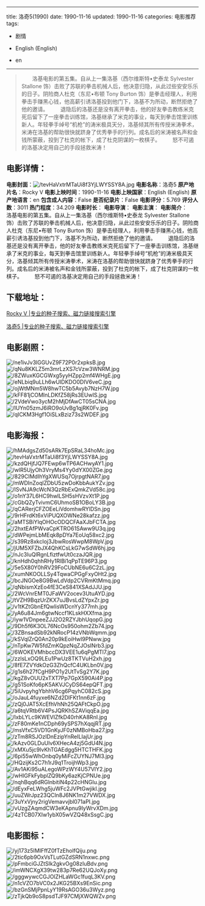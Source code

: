 
---
title: 洛奇5(1990)
date: 1990-11-16
updated: 1990-11-16
categories: 电影推荐
tags:
- 剧情

- English (English)
- en
---


> 　　洛基电影的第五集。自从上一集洛基（西尔维斯特•史泰龙 Sylvester Stallone 饰）击败了苏联的拳击机械人后，他决意归隐，从此过些安安乐乐的日子。阴险商人杜克（东尼•布顿 Tony Burton 饰）是拳击经理人，利用拳击手赚黑心钱，他高薪引诱洛基投到他门下，洛基不为所动，断然拒绝了他的邀请。 　　退隐后的洛基还是没有离开拳击，他的好友拳击教练米克死后留下了一座拳击训练馆，洛基继承了米克的事业，每天到拳击馆里训练新人。年轻拳手绰号“机枪”的涛米极具天分，洛基倾其所有传授米涛拳术，米涛在洛基的帮助很快就跻身了优秀拳手的行列。成名后的米涛被名声和金钱所蒙蔽，投到了杜克的帐下，成了杜克阴谋的一枚棋子。 　　怒不可遏的洛基决定用自己的手段拯救米涛！

## **电影详情**：

**电影封面**：<img src="https://image.tmdb.org/t/p/w200/tevHaVxtrMTaUi8f3YjLWYSSY8A.jpg" alt="/tevHaVxtrMTaUi8f3YjLWYSSY8A.jpg" title="/tevHaVxtrMTaUi8f3YjLWYSSY8A.jpg">
**电影名称**：洛奇5
**原产地片名**：Rocky V
**电影上映时间**：1990-11-16
**电影上映国家**：English (English)
**原产地语言**：en
**包含成人内容**：False
**是否纪录片**：False
**电影评分**：5.769
**评分人数**：3011
**热门程度**：34.209
**电影时长**：
**电影导演**：
**电影主演**：
**电影简介**：　　洛基电影的第五集。自从上一集洛基（西尔维斯特•史泰龙 Sylvester Stallone 饰）击败了苏联的拳击机械人后，他决意归隐，从此过些安安乐乐的日子。阴险商人杜克（东尼•布顿 Tony Burton 饰）是拳击经理人，利用拳击手赚黑心钱，他高薪引诱洛基投到他门下，洛基不为所动，断然拒绝了他的邀请。 　　退隐后的洛基还是没有离开拳击，他的好友拳击教练米克死后留下了一座拳击训练馆，洛基继承了米克的事业，每天到拳击馆里训练新人。年轻拳手绰号“机枪”的涛米极具天分，洛基倾其所有传授米涛拳术，米涛在洛基的帮助很快就跻身了优秀拳手的行列。成名后的米涛被名声和金钱所蒙蔽，投到了杜克的帐下，成了杜克阴谋的一枚棋子。 　　怒不可遏的洛基决定用自己的手段拯救米涛！

## **下载地址**：
[Rocky V |专业的种子搜索、磁力链接搜索引擎](https://movie.amd794.com:2083/?search=Rocky%20V&ordering=&mode=match_phrase&page_size=10&page=1)

[洛奇5 |专业的种子搜索、磁力链接搜索引擎](https://movie.amd794.com:2083/?search=%E6%B4%9B%E5%A5%875&ordering=&mode=match_phrase&page_size=10&page=1)
 

## **电影剧照**：
<img src="https://image.tmdb.org/t/p/original/ne1ivJv3lGGUvZ9F72P0r2xpksB.jpg" alt="/ne1ivJv3lGGUvZ9F72P0r2xpksB.jpg" title="/ne1ivJv3lGGUvZ9F72P0r2xpksB.jpg"><img src="https://image.tmdb.org/t/p/original/qNu8KKLZ5m3mrLzXS7cVzw3WNRM.jpg" alt="/qNu8KKLZ5m3mrLzXS7cVzw3WNRM.jpg" title="/qNu8KKLZ5m3mrLzXS7cVzw3WNRM.jpg"><img src="https://image.tmdb.org/t/p/original/8ZWuxKGCGWxg5yyHZpp2mf4WHgE.jpg" alt="/8ZWuxKGCGWxg5yyHZpp2mf4WHgE.jpg" title="/8ZWuxKGCGWxg5yyHZpp2mf4WHgE.jpg"><img src="https://image.tmdb.org/t/p/original/eNLbiq9uLLh6wUIDKDO0DIV6veC.jpg" alt="/eNLbiq9uLLh6wUIDKDO0DIV6veC.jpg" title="/eNLbiq9uLLh6wUIDKDO0DIV6veC.jpg"><img src="https://image.tmdb.org/t/p/original/ojWtMNm5W8hwTC5b5Avyb7NzH7W.jpg" alt="/ojWtMNm5W8hwTC5b5Avyb7NzH7W.jpg" title="/ojWtMNm5W8hwTC5b5Avyb7NzH7W.jpg"><img src="https://image.tmdb.org/t/p/original/kFF81jCOMInLDKfZ58jRs3EUwIS.jpg" alt="/kFF81jCOMInLDKfZ58jRs3EUwIS.jpg" title="/kFF81jCOMInLDKfZ58jRs3EUwIS.jpg"><img src="https://image.tmdb.org/t/p/original/2VdeVwo3ycM2hMjDfAwCT05sCNA.jpg" alt="/2VdeVwo3ycM2hMjDfAwCT05sCNA.jpg" title="/2VdeVwo3ycM2hMjDfAwCT05sCNA.jpg"><img src="https://image.tmdb.org/t/p/original/lUYn05zmJ6iRO9oUvBg1qjRK0Fv.jpg" alt="/lUYn05zmJ6iRO9oUvBg1qjRK0Fv.jpg" title="/lUYn05zmJ6iRO9oUvBg1qjRK0Fv.jpg"><img src="https://image.tmdb.org/t/p/original/qICKM3Hgf1OiSLxBziz73s2WDEF.jpg" alt="/qICKM3Hgf1OiSLxBziz73s2WDEF.jpg" title="/qICKM3Hgf1OiSLxBziz73s2WDEF.jpg">

## **电影海报**：
<img src="https://image.tmdb.org/t/p/original/hMAdgsZd50sARk7EpSRaL34hoMc.jpg" alt="/hMAdgsZd50sARk7EpSRaL34hoMc.jpg" title="/hMAdgsZd50sARk7EpSRaL34hoMc.jpg"><img src="https://image.tmdb.org/t/p/original/tevHaVxtrMTaUi8f3YjLWYSSY8A.jpg" alt="/tevHaVxtrMTaUi8f3YjLWYSSY8A.jpg" title="/tevHaVxtrMTaUi8f3YjLWYSSY8A.jpg"><img src="https://image.tmdb.org/t/p/original/kzdQHjfJQ7FEwp6wTP6ACHwyAY1.jpg" alt="/kzdQHjfJQ7FEwp6wTP6ACHwyAY1.jpg" title="/kzdQHjfJQ7FEwp6wTP6ACHwyAY1.jpg"><img src="https://image.tmdb.org/t/p/original/wlR5UjyOh3VryMs4Yy0dYX00ZGe.jpg" alt="/wlR5UjyOh3VryMs4Yy0dYX00ZGe.jpg" title="/wlR5UjyOh3VryMs4Yy0dYX00ZGe.jpg"><img src="https://image.tmdb.org/t/p/original/829CIMdIhYgXWUSq7OjrpgtNAR7.jpg" alt="/829CIMdIhYgXWUSq7OjrpgtNAR7.jpg" title="/829CIMdIhYgXWUSq7OjrpgtNAR7.jpg"><img src="https://image.tmdb.org/t/p/original/mWDInZoqlZDbU5zwDoKbbAukYZv.jpg" alt="/mWDInZoqlZDbU5zwDoKbbAukYZv.jpg" title="/mWDInZoqlZDbU5zwDoKbbAukYZv.jpg"><img src="https://image.tmdb.org/t/p/original/lSvNJA9cWcN3QzRbExQmkZVd58c.jpg" alt="/lSvNJA9cWcN3QzRbExQmkZVd58c.jpg" title="/lSvNJA9cWcN3QzRbExQmkZVd58c.jpg"><img src="https://image.tmdb.org/t/p/original/o1nY37L6HC9hwlLSH5sHVzvXt1P.jpg" alt="/o1nY37L6HC9hwlLSH5sHVzvXt1P.jpg" title="/o1nY37L6HC9hwlLSH5sHVzvXt1P.jpg"><img src="https://image.tmdb.org/t/p/original/cGbQZyTvivmC6UhmoSB1OBoLY3B.jpg" alt="/cGbQZyTvivmC6UhmoSB1OBoLY3B.jpg" title="/cGbQZyTvivmC6UhmoSB1OBoLY3B.jpg"><img src="https://image.tmdb.org/t/p/original/qCARerjCFZOEeLiVdomhwRYlDSn.jpg" alt="/qCARerjCFZOEeLiVdomhwRYlDSn.jpg" title="/qCARerjCFZOEeLiVdomhwRYlDSn.jpg"><img src="https://image.tmdb.org/t/p/original/9rHFrdKt6xViPUQXOWNe28kafzz.jpg" alt="/9rHFrdKt6xViPUQXOWNe28kafzz.jpg" title="/9rHFrdKt6xViPUQXOWNe28kafzz.jpg"><img src="https://image.tmdb.org/t/p/original/aMTSBiYlqOHOcODQCFAaXJbFCTA.jpg" alt="/aMTSBiYlqOHOcODQCFAaXJbFCTA.jpg" title="/aMTSBiYlqOHOcODQCFAaXJbFCTA.jpg"><img src="https://image.tmdb.org/t/p/original/2hxtEAfPWvaCpKTRO61SAww9U3q.jpg" alt="/2hxtEAfPWvaCpKTRO61SAww9U3q.jpg" title="/2hxtEAfPWvaCpKTRO61SAww9U3q.jpg"><img src="https://image.tmdb.org/t/p/original/dWPejmLbMEqk8pDYa7EoUq58xc2.jpg" alt="/dWPejmLbMEqk8pDYa7EoUq58xc2.jpg" title="/dWPejmLbMEqk8pDYa7EoUq58xc2.jpg"><img src="https://image.tmdb.org/t/p/original/s39Rz8xkcIoj3JbwRosWwpM8WpV.jpg" alt="/s39Rz8xkcIoj3JbwRosWwpM8WpV.jpg" title="/s39Rz8xkcIoj3JbwRosWwpM8WpV.jpg"><img src="https://image.tmdb.org/t/p/original/jUM5XFZbJX4QhKCsLkG7wSdW6hj.jpg" alt="/jUM5XFZbJX4QhKCsLkG7wSdW6hj.jpg" title="/jUM5XFZbJX4QhKCsLkG7wSdW6hj.jpg"><img src="https://image.tmdb.org/t/p/original/nJc3IuQlRgnLfiztfwUt0czaJQR.jpg" alt="/nJc3IuQlRgnLfiztfwUt0czaJQR.jpg" title="/nJc3IuQlRgnLfiztfwUt0czaJQR.jpg"><img src="https://image.tmdb.org/t/p/original/knHdh0qhhRHy1RlBi1qPpTE96P3.jpg" alt="/knHdh0qhhRHy1RlBi1qPpTE96P3.jpg" title="/knHdh0qhhRHy1RlBi1qPpTE96P3.jpg"><img src="https://image.tmdb.org/t/p/original/5e5X80Y0hRV29FoCUbNE6u6C2zL.jpg" alt="/5e5X80Y0hRV29FoCUbNE6u6C2zL.jpg" title="/5e5X80Y0hRV29FoCUbNE6u6C2zL.jpg"><img src="https://image.tmdb.org/t/p/original/xumNKOOLLSy4TqwaCPGgFxyOHt2.jpg" alt="/xumNKOOLLSy4TqwaCPGgFxyOHt2.jpg" title="/xumNKOOLLSy4TqwaCPGgFxyOHt2.jpg"><img src="https://image.tmdb.org/t/p/original/bcJNGOe8G9BwLdVdp2CVRmKtMmq.jpg" alt="/bcJNGOe8G9BwLdVdp2CVRmKtMmq.jpg" title="/bcJNGOe8G9BwLdVdp2CVRmKtMmq.jpg"><img src="https://image.tmdb.org/t/p/original/qNbismXzEo4fE3CeS841XSAdJJU.jpg" alt="/qNbismXzEo4fE3CeS841XSAdJJU.jpg" title="/qNbismXzEo4fE3CeS841XSAdJJU.jpg"><img src="https://image.tmdb.org/t/p/original/2WcVnrEMT0JFaWV2ocev3UtuAYD.jpg" alt="/2WcVnrEMT0JFaWV2ocev3UtuAYD.jpg" title="/2WcVnrEMT0JFaWV2ocev3UtuAYD.jpg"><img src="https://image.tmdb.org/t/p/original/tVZH9BqzUrZKX7uJBvsLdZYpxZr.jpg" alt="/tVZH9BqzUrZKX7uJBvsLdZYpxZr.jpg" title="/tVZH9BqzUrZKX7uJBvsLdZYpxZr.jpg"><img src="https://image.tmdb.org/t/p/original/v1tKZtGbnEfQwlisWDcnYy377mh.jpg" alt="/v1tKZtGbnEfQwlisWDcnYy377mh.jpg" title="/v1tKZtGbnEfQwlisWDcnYy377mh.jpg"><img src="https://image.tmdb.org/t/p/original/yA6u84Jm6gtwNccf1KLskHXXfma.jpg" alt="/yA6u84Jm6gtwNccf1KLskHXXfma.jpg" title="/yA6u84Jm6gtwNccf1KLskHXXfma.jpg"><img src="https://image.tmdb.org/t/p/original/iyw1VDnpeeZJJ2O2RZYJbhUqopG.jpg" alt="/iyw1VDnpeeZJJ2O2RZYJbhUqopG.jpg" title="/iyw1VDnpeeZJJ2O2RZYJbhUqopG.jpg"><img src="https://image.tmdb.org/t/p/original/9Dh5f6K3OL76NcOs950ohm2Zb74.jpg" alt="/9Dh5f6K3OL76NcOs950ohm2Zb74.jpg" title="/9Dh5f6K3OL76NcOs950ohm2Zb74.jpg"><img src="https://image.tmdb.org/t/p/original/3ZBnsadSb92kNRocP14zVNbWqmm.jpg" alt="/3ZBnsadSb92kNRocP14zVNbWqmm.jpg" title="/3ZBnsadSb92kNRocP14zVNbWqmm.jpg"><img src="https://image.tmdb.org/t/p/original/kSVqlZrQ0An20p9kEoiHwI9PNww.jpg" alt="/kSVqlZrQ0An20p9kEoiHwI9PNww.jpg" title="/kSVqlZrQ0An20p9kEoiHwI9PNww.jpg"><img src="https://image.tmdb.org/t/p/original/nTpKw7W5fdZmKQpzNqZJOsINrb3.jpg" alt="/nTpKw7W5fdZmKQpzNqZJOsINrb3.jpg" title="/nTpKw7W5fdZmKQpzNqZJOsINrb3.jpg"><img src="https://image.tmdb.org/t/p/original/6WOKEVMhbccDX3VEE1u6qPgMTl7.jpg" alt="/6WOKEVMhbccDX3VEE1u6qPgMTl7.jpg" title="/6WOKEVMhbccDX3VEE1u6qPgMTl7.jpg"><img src="https://image.tmdb.org/t/p/original/zzlsLxOQ9LEu1PwUz8TKTVuH2xh.jpg" alt="/zzlsLxOQ9LEu1PwUz8TKTVuH2xh.jpg" title="/zzlsLxOQ9LEu1PwUz8TKTVuH2xh.jpg"><img src="https://image.tmdb.org/t/p/original/8fE7ZVYdkOzG3ZhQcfC4UKLbn0V.jpg" alt="/8fE7ZVYdkOzG3ZhQcfC4UKLbn0V.jpg" title="/8fE7ZVYdkOzG3ZhQcfC4UKLbn0V.jpg"><img src="https://image.tmdb.org/t/p/original/g1s6h27fCgH9PO1y2UtTvSg2Y7K.jpg" alt="/g1s6h27fCgH9PO1y2UtTvSg2Y7K.jpg" title="/g1s6h27fCgH9PO1y2UtTvSg2Y7K.jpg"><img src="https://image.tmdb.org/t/p/original/kgZ8vOUU2xTXT7Pp7GpX590Ai4P.jpg" alt="/kgZ8vOUU2xTXT7Pp7GpX590Ai4P.jpg" title="/kgZ8vOUU2xTXT7Pp7GpX590Ai4P.jpg"><img src="https://image.tmdb.org/t/p/original/g51SoKfo6pK5AKVJCyDS64epQFT.jpg" alt="/g51SoKfo6pK5AKVJCyDS64epQFT.jpg" title="/g51SoKfo6pK5AKVJCyDS64epQFT.jpg"><img src="https://image.tmdb.org/t/p/original/5iUvpyhgYbhhV6cg6PqyhC082cS.jpg" alt="/5iUvpyhgYbhhV6cg6PqyhC082cS.jpg" title="/5iUvpyhgYbhhV6cg6PqyhC082cS.jpg"><img src="https://image.tmdb.org/t/p/original/oJauL4fuyxe6NZd2DlFKt1nn6zF.jpg" alt="/oJauL4fuyxe6NZd2DlFKt1nn6zF.jpg" title="/oJauL4fuyxe6NZd2DlFKt1nn6zF.jpg"><img src="https://image.tmdb.org/t/p/original/zQj0JAT5XcEfhVhNh25QAFtCkpO.jpg" alt="/zQj0JAT5XcEfhVhNh25QAFtCkpO.jpg" title="/zQj0JAT5XcEfhVhNh25QAFtCkpO.jpg"><img src="https://image.tmdb.org/t/p/original/a6tqVRtb6V4PsJQRKhSZAViqqEa.jpg" alt="/a6tqVRtb6V4PsJQRKhSZAViqqEa.jpg" title="/a6tqVRtb6V4PsJQRKhSZAViqqEa.jpg"><img src="https://image.tmdb.org/t/p/original/lxbLYLc9KWEVIZfkD40rhKA8RnI.jpg" alt="/lxbLYLc9KWEVIZfkD40rhKA8RnI.jpg" title="/lxbLYLc9KWEVIZfkD40rhKA8RnI.jpg"><img src="https://image.tmdb.org/t/p/original/zF80mKe1nCDph69ySPS7hXqqjRT.jpg" alt="/zF80mKe1nCDph69ySPS7hXqqjRT.jpg" title="/zF80mKe1nCDph69ySPS7hXqqjRT.jpg"><img src="https://image.tmdb.org/t/p/original/msVfxC5VD1GnKyJF0zNMBoHba27.jpg" alt="/msVfxC5VD1GnKyJF0zNMBoHba27.jpg" title="/msVfxC5VD1GnKyJF0zNMBoHba27.jpg"><img src="https://image.tmdb.org/t/p/original/zTm8RSJOzIDnEzipYnReILIajUr.jpg" alt="/zTm8RSJOzIDnEzipYnReILIajUr.jpg" title="/zTm8RSJOzIDnEzipYnReILIajUr.jpg"><img src="https://image.tmdb.org/t/p/original/kAzv0GLDuUlv6XHecA4zj5GdU4N.jpg" alt="/kAzv0GLDuUlv6XHecA4zj5GdU4N.jpg" title="/kAzv0GLDuUlv6XHecA4zj5GdU4N.jpg"><img src="https://image.tmdb.org/t/p/original/xMXu5jc9lvKhTGAEdgg5HTCTHFK.jpg" alt="/xMXu5jc9lvKhTGAEdgg5HTCTHFK.jpg" title="/xMXu5jc9lvKhTGAEdgg5HTCTHFK.jpg"><img src="https://image.tmdb.org/t/p/original/6pi55wWhOnbq0yMiFcZUYNJ7Ml3.jpg" alt="/6pi55wWhOnbq0yMiFcZUYNJ7Ml3.jpg" title="/6pi55wWhOnbq0yMiFcZUYNJ7Ml3.jpg"><img src="https://image.tmdb.org/t/p/original/HQzijKs2C7h1rJ9q1TroijhWp3.jpg" alt="/HQzijKs2C7h1rJ9q1TroijhWp3.jpg" title="/HQzijKs2C7h1rJ9q1TroijhWp3.jpg"><img src="https://image.tmdb.org/t/p/original/Av1AKi95uALegoWPzWY4U57VlY2.jpg" alt="/Av1AKi95uALegoWPzWY4U57VlY2.jpg" title="/Av1AKi95uALegoWPzWY4U57VlY2.jpg"><img src="https://image.tmdb.org/t/p/original/wHlGFkFybplZQ9bKy6azKjCPNUe.jpg" alt="/wHlGFkFybplZQ9bKy6azKjCPNUe.jpg" title="/wHlGFkFybplZQ9bKy6azKjCPNUe.jpg"><img src="https://image.tmdb.org/t/p/original/nqhBqq6dRGlnbitiN4p22cHNGIu.jpg" alt="/nqhBqq6dRGlnbitiN4p22cHNGIu.jpg" title="/nqhBqq6dRGlnbitiN4p22cHNGIu.jpg"><img src="https://image.tmdb.org/t/p/original/dEyxFeLWhg5juWFc2JVPtGwjikI.jpg" alt="/dEyxFeLWhg5juWFc2JVPtGwjikI.jpg" title="/dEyxFeLWhg5juWFc2JVPtGwjikI.jpg"><img src="https://image.tmdb.org/t/p/original/uuZWrJpz23QCln8J6NK1m27VWDX.jpg" alt="/uuZWrJpz23QCln8J6NK1m27VWDX.jpg" title="/uuZWrJpz23QCln8J6NK1m27VWDX.jpg"><img src="https://image.tmdb.org/t/p/original/3uYxVjny2rigVemavvjbl071aPI.jpg" alt="/3uYxVjny2rigVemavvjbl071aPI.jpg" title="/3uYxVjny2rigVemavvjbl071aPI.jpg"><img src="https://image.tmdb.org/t/p/original/vUzgZAqmdCW3eKApnu9IyWrvXDm.jpg" alt="/vUzgZAqmdCW3eKApnu9IyWrvXDm.jpg" title="/vUzgZAqmdCW3eKApnu9IyWrvXDm.jpg"><img src="https://image.tmdb.org/t/p/original/4zTCB07XIw1ybX05wVZQ48xSsgC.jpg" alt="/4zTCB07XIw1ybX05wVZQ48xSsgC.jpg" title="/4zTCB07XIw1ybX05wVZQ48xSsgC.jpg">

## **电影图标**：
<img src="https://image.tmdb.org/t/p/original/yj173z5IMIFffZ0fTzEholfQiju.png" alt="/yj173z5IMIFffZ0fTzEholfQiju.png" title="/yj173z5IMIFffZ0fTzEholfQiju.png"><img src="https://image.tmdb.org/t/p/original/2tic6pb9OxVsTLutGZdSRN1nxwc.png" alt="/2tic6pb9OxVsTLutGZdSRN1nxwc.png" title="/2tic6pb9OxVsTLutGZdSRN1nxwc.png"><img src="https://image.tmdb.org/t/p/original/pFmbciGJZtSIk2gkvOg08zIuBdv.png" alt="/pFmbciGJZtSIk2gkvOg08zIuBdv.png" title="/pFmbciGJZtSIk2gkvOg08zIuBdv.png"><img src="https://image.tmdb.org/t/p/original/imWNCXgX39tw283p7Re62UQJoXy.png" alt="/imWNCXgX39tw283p7Re62UQJoXy.png" title="/imWNCXgX39tw283p7Re62UQJoXy.png"><img src="https://image.tmdb.org/t/p/original/gggwywcCGJOlZHLaWGc1fuqL3KV.png" alt="/gggwywcCGJOlZHLaWGc1fuqL3KV.png" title="/gggwywcCGJOlZHLaWGc1fuqL3KV.png"><img src="https://image.tmdb.org/t/p/original/n1cVZO7bVC0x2JKG25BXs9EnSic.png" alt="/n1cVZO7bVC0x2JKG25BXs9EnSic.png" title="/n1cVZO7bVC0x2JKG25BXs9EnSic.png"><img src="https://image.tmdb.org/t/p/original/bzGnSMjPpnLyY19RsAGO36u3Wyz.png" alt="/bzGnSMjPpnLyY19RsAGO36u3Wyz.png" title="/bzGnSMjPpnLyY19RsAGO36u3Wyz.png"><img src="https://image.tmdb.org/t/p/original/zTjkQb9oS8psdTJF97CMjXWQWZv.png" alt="/zTjkQb9oS8psdTJF97CMjXWQWZv.png" title="/zTjkQb9oS8psdTJF97CMjXWQWZv.png">
